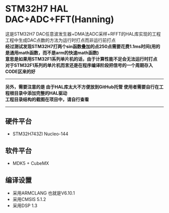 # STM32H7 HAL DAC+ADC+FFT(Hanning)
 这是STM32H7 DAC任意波发生器+DMA法ADC采样+RFFT的HAL库实现的工程  
 工程中生成DAC点数的方法为运行时打点而非运行前打点  
 **经过测试发现STM32H7打两个sin函数叠加的点250点需要花费1.1ms时间(用的是通用math函数，而不是arm的快速math函数)**  
 **意思是如果用STM32F1系列单片机的话，由于计算性能不足会无法运行时打点**  
 **对于STM32F1系列的单片机而言还是在程序编译阶段把信号的一个周期存入CODE区来的好**  
 ****
  **另外，需要注意的是 由于HAL库太大不方便放到GitHub托管 使用者需要自行在工程根目录中添加完整的HAL驱动**  
  **工程目录结构的截图在项目中，请自行查看**
  ****
## 硬件平台  
* STM32H743ZI Nucleo-144  
## 软件平台
* MDK5 + CubeMX  
## 编译设置
* 采用ARMCLANG 也就是V6.10.1  
* 采用CMSIS 5.1.2  
* 采用DSP   1.3
